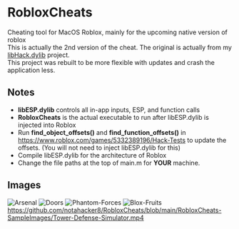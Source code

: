 # RobloxCheats
Cheating tool for MacOS Roblox, mainly for the upcoming native version of roblox<br>
This is actually the 2nd version of the cheat. The original is actually from my [libHack.dylib](https://github.com/notahacker8/libHack) project.<br>
This project was rebuilt to be more flexible with updates and crash the application less.<br>

## Notes
 - <b>libESP.dylib</b> controls all in-app inputs, ESP, and function calls
  - <b>RobloxCheats</b> is the actual executable to run after libESP.dylib is injected into Roblox
 - Run <b>find_object_offsets()</b> and <b>find_function_offsets()</b> in https://www.roblox.com/games/5332389196/Hack-Tests to update the offsets. (You will not need to inject libESP.dylib for this)
 - Compile libESP.dylib for the architecture of Roblox
 - Change the file paths at the top of main.m for <b>YOUR</b> machine.

## Images

![Arsenal](https://github.com/notahacker8/RobloxCheats/blob/main/RobloxCheats-SampleImages/Arsenal.png)
![Doors](https://github.com/notahacker8/RobloxCheats/blob/main/RobloxCheats-SampleImages/Doors.png)
![Phantom-Forces](https://github.com/notahacker8/RobloxCheats/blob/main/RobloxCheats-SampleImages/Phantom-Forces.png)
![Blox-Fruits](https://github.com/notahacker8/RobloxCheats/blob/main/RobloxCheats-SampleImages/Blox-Fruits.png)
https://github.com/notahacker8/RobloxCheats/blob/main/RobloxCheats-SampleImages/Tower-Defense-Simulator.mp4


